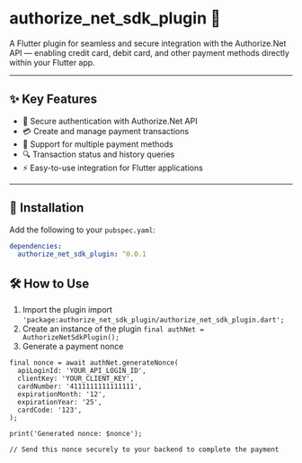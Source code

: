 # authorize_net_sdk_plugin 🚀

A Flutter plugin for seamless and secure integration with the Authorize.Net API — enabling credit card, debit card, and other payment methods directly within your Flutter app.

---

## ✨ Key Features

- 🔐 Secure authentication with Authorize.Net API  
- 💳 Create and manage payment transactions  
- 💼 Support for multiple payment methods  
- 🔍 Transaction status and history queries  
- ⚡ Easy-to-use integration for Flutter applications  

---

## 🚀 Installation

Add the following to your `pubspec.yaml`:

```yaml
dependencies:
  authorize_net_sdk_plugin: ^0.0.1
```


## 🛠️ How to Use
1. Import the plugin
import ```'package:authorize_net_sdk_plugin/authorize_net_sdk_plugin.dart'; ```
2. Create an instance of the plugin
```final authNet = AuthorizeNetSdkPlugin();```
4. Generate a payment nonce
```
final nonce = await authNet.generateNonce(
  apiLoginId: 'YOUR_API_LOGIN_ID',
  clientKey: 'YOUR_CLIENT_KEY',
  cardNumber: '4111111111111111',
  expirationMonth: '12',
  expirationYear: '25',
  cardCode: '123',
);

print('Generated nonce: $nonce');

// Send this nonce securely to your backend to complete the payment
```
